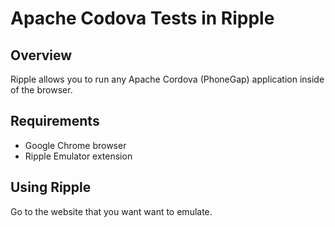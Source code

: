 # Apache Codova Tests in Ripple

## Overview

Ripple allows you to run any Apache Cordova (PhoneGap) application inside of the
browser.

## Requirements

- Google Chrome browser
- Ripple Emulator extension

## Using Ripple

Go to the website that you want want to emulate.
